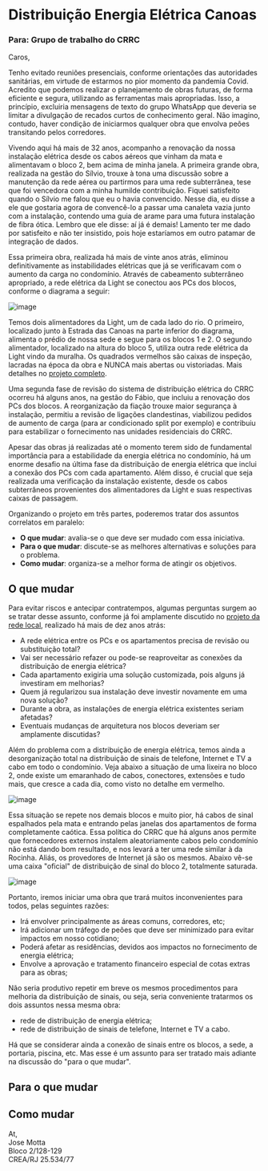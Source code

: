 # Distribuição Energia Elétrica Canoas
  
### Para: Grupo de trabalho do CRRC

Caros,

Tenho evitado reuniões presenciais, conforme orientações das autoridades sanitárias, em virtude de estarmos no pior momento da pandemia Covid. Acredito que podemos realizar o planejamento de obras futuras, de forma eficiente e segura, utilizando as ferramentas mais apropriadas. Isso, a princípio, excluiria mensagens de texto do grupo WhatsApp que deveria se limitar a divulgação de recados curtos de conhecimento geral. Não imagino, contudo, haver condição de iniciarmos qualquer obra que envolva peões transitando pelos corredores.

Vivendo aqui há mais de 32 anos, acompanho a renovação da nossa instalação elétrica desde os cabos aéreos que vinham da mata e alimentavam o bloco 2, bem acima de minha janela. A primeira grande obra, realizada na gestão do Sílvio, trouxe à tona uma discussão sobre a manutenção da rede aérea ou partirmos para uma rede subterrânea, tese que foi vencedora com a minha humilde contribuição. Fiquei satisfeito quando o Sílvio me falou que eu o havia convencido. Nesse dia, eu disse a ele que gostaria agora de convencê-lo a passar uma canaleta vazia junto com a instalação, contendo uma guia de arame para uma futura instalação de fibra ótica. Lembro que ele disse: aí já é demais! Lamento ter me dado por satisfeito e não ter insistido, pois hoje estaríamos em outro patamar de integração de dados.

Essa primeira obra, realizada há mais de vinte anos atrás, eliminou definitivamente as instabilidades elétricas que já se verificavam com o aumento da carga no condomínio. Através de cabeamento subterrâneo  apropriado, a rede elétrica da Light se conectou aos PCs dos blocos, conforme o diagrama a seguir:

![image](https://user-images.githubusercontent.com/86032/110648744-bf08c580-8197-11eb-9ee1-96928ef13be7.png)

Temos dois alimentadores da Light, um de cada lado do rio. O primeiro, localizado junto à Estrada das Canoas na parte inferior do diagrama, alimenta o prédio de nossa sede e segue para os blocos 1 e 2. O segundo alimentador,  localizado na altura do bloco 5, utiliza outra rede elétrica da Light vindo da muralha. Os quadrados vermelhos são caixas de inspeção, lacradas na época da obra e NUNCA mais abertas ou vistoriadas. Mais detalhes no [projeto completo](https://github.com/recreiocanoas/radar/blob/master/2009-12-rede_local_canoas/Projeto_Rede_Local_Canoas_1.0.pdf).

Uma segunda fase de revisão do sistema de distribuição elétrica do CRRC ocorreu há alguns anos, na gestão do Fábio, que incluiu a renovação dos PCs dos blocos. A reorganização da fiação trouxe maior segurança à instalação, permitiu a revisão de ligações clandestinas, viabilizou pedidos de aumento de carga (para ar condicionado split por exemplo) e contribuiu para estabilizar o fornecimento nas unidades residenciais do CRRC.

Apesar das obras já realizadas até o momento terem sido de fundamental importância para a estabilidade da energia elétrica no condomínio, há um enorme desafio na última fase da distribuição de energia elétrica que inclui a conexão dos PCs com cada apartamento. Além disso, é crucial que seja realizada uma verificação da instalação existente, desde os cabos subterrâneos provenientes dos alimentadores da Light e suas respectivas caixas de passagem.

Organizando o projeto em três partes, poderemos tratar dos assuntos correlatos em paralelo:

- **O que mudar**: avalia-se o que deve ser mudado com essa iniciativa.
- **Para o que mudar**: discute-se as melhores alternativas e soluções para o problema.
- **Como mudar**: organiza-se a melhor forma de atingir os objetivos.

## O que mudar

Para evitar riscos e antecipar contratempos, algumas perguntas surgem ao se tratar desse assunto, conforme já foi amplamente discutido no [projeto da rede  local](https://github.com/recreiocanoas/radar/tree/master/2009-12-rede_local_canoas), realizado há mais de dez anos atrás:

- A rede elétrica entre os PCs e os apartamentos precisa de revisão ou substituição total?
- Vai ser necessário refazer ou pode-se reaproveitar as conexões da distribuição de energia elétrica?
- Cada apartamento exigiria uma solução customizada, pois alguns já investiram em melhorias?
- Quem já regularizou sua instalação deve investir novamente em uma nova solução?
- Durante a obra, as instalações de energia elétrica existentes seriam afetadas?
- Eventuais mudanças de arquitetura nos blocos deveriam ser amplamente discutidas?

Além do problema com a distribuição de energia elétrica, temos ainda a desorganização total na distribuição de sinais de telefone, Internet e TV a cabo em todo o condomínio. Veja abaixo a situação de uma lixeira no bloco 2, onde existe um emaranhado de cabos, conectores, extensões e tudo mais, que cresce a cada dia, como visto no detalhe em vermelho.

![image](https://user-images.githubusercontent.com/86032/110663902-adc6b580-81a5-11eb-8f97-e93291d62c6f.png)

Essa situação se repete nos demais blocos e muito pior, há cabos de sinal espalhados pela mata e entrando pelas janelas dos apartamentos de forma completamente caótica. Essa política do CRRC que há alguns anos permite que fornecedores externos instalem aleatoriamente cabos pelo condomínio não está dando bom resultado, e nos levará a ter uma rede similar à da Rocinha. Aliás, os provedores de Internet já são os mesmos. Abaixo vê-se uma caixa "oficial" de distribuição de sinal do bloco 2, totalmente saturada.

![image](https://user-images.githubusercontent.com/86032/110668003-98538a80-81a9-11eb-92cc-6f190c4dff84.png)

Portanto, iremos iniciar uma obra que trará muitos inconvenientes para todos, pelas seguintes razões:

- Irá envolver principalmente as áreas comuns, corredores, etc;
- Irá adicionar um tráfego de peões que deve ser minimizado para evitar impactos em nosso cotidiano;
- Poderá afetar as residências, devidos aos impactos no fornecimento de energia elétrica;
- Envolve a aprovação e tratamento financeiro especial de cotas extras para as obras;

Não seria produtivo repetir em breve os mesmos procedimentos para melhoria da distribuição de sinais, ou seja, seria conveniente tratarmos os dois assuntos nessa mesma obra:

- rede de distribuição de energia elétrica;
- rede de distribuição de sinais de telefone, Internet e TV a cabo.

Há que se considerar ainda a conexão de sinais entre os blocos, a sede, a portaria, piscina, etc. Mas esse é um assunto para ser tratado mais adiante na discussão do "para o que mudar".

## Para o que mudar

## Como mudar


At,  
Jose Motta  
Bloco 2/128-129  
CREA/RJ 25.534/77